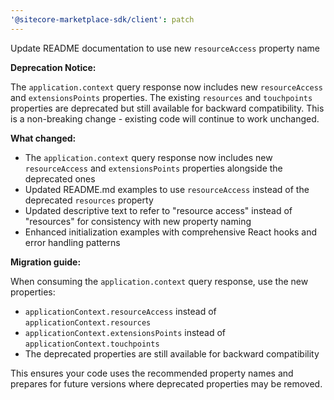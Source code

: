 ```yaml
---
'@sitecore-marketplace-sdk/client': patch
---
```


Update README documentation to use new `resourceAccess` property name

**Deprecation Notice:**

The `application.context` query response now includes new `resourceAccess` and `extensionsPoints` properties. The existing `resources` and `touchpoints` properties are deprecated but still available for backward compatibility. This is a non-breaking change - existing code will continue to work unchanged.

**What changed:**

- The `application.context` query response now includes new `resourceAccess` and `extensionsPoints` properties alongside the deprecated ones
- Updated README.md examples to use `resourceAccess` instead of the deprecated `resources` property
- Updated descriptive text to refer to "resource access" instead of "resources" for consistency with new property naming
- Enhanced initialization examples with comprehensive React hooks and error handling patterns

**Migration guide:**

When consuming the `application.context` query response, use the new properties:

- `applicationContext.resourceAccess` instead of `applicationContext.resources`
- `applicationContext.extensionsPoints` instead of `applicationContext.touchpoints`
- The deprecated properties are still available for backward compatibility

This ensures your code uses the recommended property names and prepares for future versions where deprecated properties may be removed.
